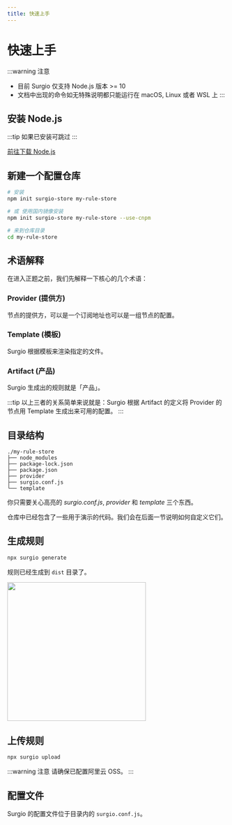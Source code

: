 ```yaml
---
title: 快速上手
---
```


# 快速上手

:::warning 注意
- 目前 Surgio 仅支持 Node.js 版本 >= 10
- 文档中出现的命令如无特殊说明都只能运行在 macOS, Linux 或者 WSL 上
:::

## 安装 Node.js

:::tip
如果已安装可跳过
:::

[前往下载 Node.js](https://nodejs.org/zh-cn/download/)

## 新建一个配置仓库

```bash
# 安装
npm init surgio-store my-rule-store

# 或 使用国内镜像安装
npm init surgio-store my-rule-store --use-cnpm

# 来到仓库目录
cd my-rule-store
```

## 术语解释

在进入正题之前，我们先解释一下核心的几个术语：

### Provider (提供方)

节点的提供方，可以是一个订阅地址也可以是一组节点的配置。

### Template (模板)

Surgio 根据模板来渲染指定的文件。

### Artifact (产品)

Surgio 生成出的规则就是「产品」。

:::tip
以上三者的关系简单来说就是：Surgio 根据 Artifact 的定义将 Provider 的节点用 Template 生成出来可用的配置。
:::

## 目录结构

```txt{5,6,7}
./my-rule-store
├── node_modules
├── package-lock.json
├── package.json
├── provider
├── surgio.conf.js
└── template
```

你只需要关心高亮的 *surgio.conf.js*, *provider* 和 *template* 三个东西。

仓库中已经包含了一些用于演示的代码。我们会在后面一节说明如何自定义它们。

## 生成规则

```bash
npx surgio generate
```

规则已经生成到 `dist` 目录了。

<img src="/generate-result.png" width="318">

## 上传规则

```bash
npx surgio upload
```

:::warning 注意
请确保已配置阿里云 OSS。
:::

## 配置文件

Surgio 的配置文件位于目录内的 `surgio.conf.js`。
